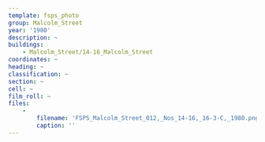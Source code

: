 ```yaml
---
template: fsps_photo
group: Malcolm_Street
year: '1980'
description: ~
buildings:
    - Malcolm_Street/14-16_Malcolm_Street
coordinates: ~
heading: ~
classification: ~
section: ~
cell: ~
film_roll: ~
files:
    -
        filename: 'FSPS_Malcolm_Street_012,_Nos_14-16,_16-3-C,_1980.png'
        caption: ''
---
```

